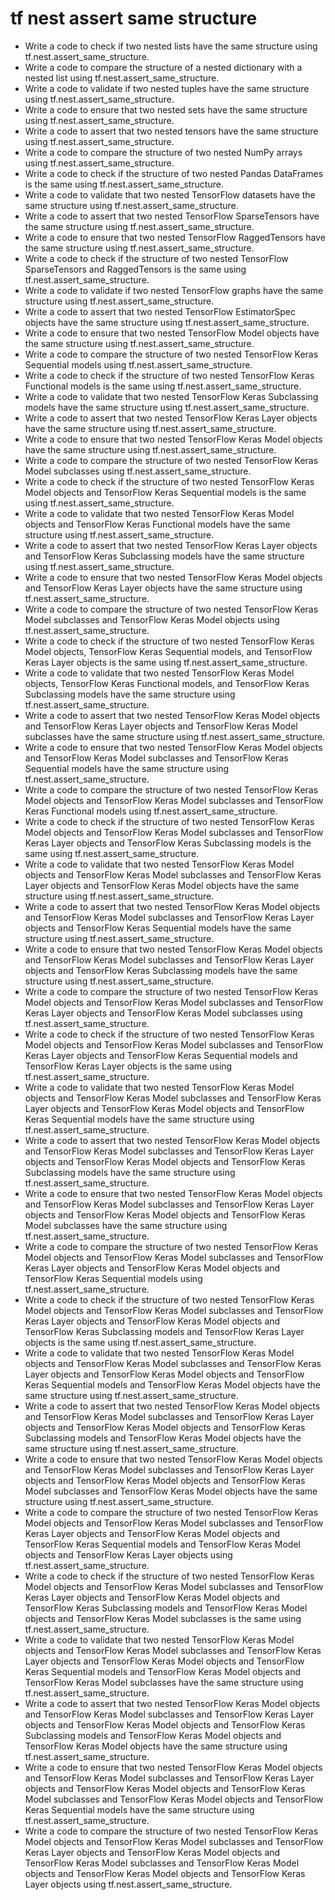 # tf nest assert same structure

- Write a code to check if two nested lists have the same structure using tf.nest.assert_same_structure.
- Write a code to compare the structure of a nested dictionary with a nested list using tf.nest.assert_same_structure.
- Write a code to validate if two nested tuples have the same structure using tf.nest.assert_same_structure.
- Write a code to ensure that two nested sets have the same structure using tf.nest.assert_same_structure.
- Write a code to assert that two nested tensors have the same structure using tf.nest.assert_same_structure.
- Write a code to compare the structure of two nested NumPy arrays using tf.nest.assert_same_structure.
- Write a code to check if the structure of two nested Pandas DataFrames is the same using tf.nest.assert_same_structure.
- Write a code to validate that two nested TensorFlow datasets have the same structure using tf.nest.assert_same_structure.
- Write a code to assert that two nested TensorFlow SparseTensors have the same structure using tf.nest.assert_same_structure.
- Write a code to ensure that two nested TensorFlow RaggedTensors have the same structure using tf.nest.assert_same_structure.
- Write a code to check if the structure of two nested TensorFlow SparseTensors and RaggedTensors is the same using tf.nest.assert_same_structure.
- Write a code to validate if two nested TensorFlow graphs have the same structure using tf.nest.assert_same_structure.
- Write a code to assert that two nested TensorFlow EstimatorSpec objects have the same structure using tf.nest.assert_same_structure.
- Write a code to ensure that two nested TensorFlow Model objects have the same structure using tf.nest.assert_same_structure.
- Write a code to compare the structure of two nested TensorFlow Keras Sequential models using tf.nest.assert_same_structure.
- Write a code to check if the structure of two nested TensorFlow Keras Functional models is the same using tf.nest.assert_same_structure.
- Write a code to validate that two nested TensorFlow Keras Subclassing models have the same structure using tf.nest.assert_same_structure.
- Write a code to assert that two nested TensorFlow Keras Layer objects have the same structure using tf.nest.assert_same_structure.
- Write a code to ensure that two nested TensorFlow Keras Model objects have the same structure using tf.nest.assert_same_structure.
- Write a code to compare the structure of two nested TensorFlow Keras Model subclasses using tf.nest.assert_same_structure.
- Write a code to check if the structure of two nested TensorFlow Keras Model objects and TensorFlow Keras Sequential models is the same using tf.nest.assert_same_structure.
- Write a code to validate that two nested TensorFlow Keras Model objects and TensorFlow Keras Functional models have the same structure using tf.nest.assert_same_structure.
- Write a code to assert that two nested TensorFlow Keras Layer objects and TensorFlow Keras Subclassing models have the same structure using tf.nest.assert_same_structure.
- Write a code to ensure that two nested TensorFlow Keras Model objects and TensorFlow Keras Layer objects have the same structure using tf.nest.assert_same_structure.
- Write a code to compare the structure of two nested TensorFlow Keras Model subclasses and TensorFlow Keras Model objects using tf.nest.assert_same_structure.
- Write a code to check if the structure of two nested TensorFlow Keras Model objects, TensorFlow Keras Sequential models, and TensorFlow Keras Layer objects is the same using tf.nest.assert_same_structure.
- Write a code to validate that two nested TensorFlow Keras Model objects, TensorFlow Keras Functional models, and TensorFlow Keras Subclassing models have the same structure using tf.nest.assert_same_structure.
- Write a code to assert that two nested TensorFlow Keras Model objects and TensorFlow Keras Layer objects and TensorFlow Keras Model subclasses have the same structure using tf.nest.assert_same_structure.
- Write a code to ensure that two nested TensorFlow Keras Model objects and TensorFlow Keras Model subclasses and TensorFlow Keras Sequential models have the same structure using tf.nest.assert_same_structure.
- Write a code to compare the structure of two nested TensorFlow Keras Model objects and TensorFlow Keras Model subclasses and TensorFlow Keras Functional models using tf.nest.assert_same_structure.
- Write a code to check if the structure of two nested TensorFlow Keras Model objects and TensorFlow Keras Model subclasses and TensorFlow Keras Layer objects and TensorFlow Keras Subclassing models is the same using tf.nest.assert_same_structure.
- Write a code to validate that two nested TensorFlow Keras Model objects and TensorFlow Keras Model subclasses and TensorFlow Keras Layer objects and TensorFlow Keras Model objects have the same structure using tf.nest.assert_same_structure.
- Write a code to assert that two nested TensorFlow Keras Model objects and TensorFlow Keras Model subclasses and TensorFlow Keras Layer objects and TensorFlow Keras Sequential models have the same structure using tf.nest.assert_same_structure.
- Write a code to ensure that two nested TensorFlow Keras Model objects and TensorFlow Keras Model subclasses and TensorFlow Keras Layer objects and TensorFlow Keras Subclassing models have the same structure using tf.nest.assert_same_structure.
- Write a code to compare the structure of two nested TensorFlow Keras Model objects and TensorFlow Keras Model subclasses and TensorFlow Keras Layer objects and TensorFlow Keras Model subclasses using tf.nest.assert_same_structure.
- Write a code to check if the structure of two nested TensorFlow Keras Model objects and TensorFlow Keras Model subclasses and TensorFlow Keras Layer objects and TensorFlow Keras Sequential models and TensorFlow Keras Layer objects is the same using tf.nest.assert_same_structure.
- Write a code to validate that two nested TensorFlow Keras Model objects and TensorFlow Keras Model subclasses and TensorFlow Keras Layer objects and TensorFlow Keras Model objects and TensorFlow Keras Sequential models have the same structure using tf.nest.assert_same_structure.
- Write a code to assert that two nested TensorFlow Keras Model objects and TensorFlow Keras Model subclasses and TensorFlow Keras Layer objects and TensorFlow Keras Model objects and TensorFlow Keras Subclassing models have the same structure using tf.nest.assert_same_structure.
- Write a code to ensure that two nested TensorFlow Keras Model objects and TensorFlow Keras Model subclasses and TensorFlow Keras Layer objects and TensorFlow Keras Model objects and TensorFlow Keras Model subclasses have the same structure using tf.nest.assert_same_structure.
- Write a code to compare the structure of two nested TensorFlow Keras Model objects and TensorFlow Keras Model subclasses and TensorFlow Keras Layer objects and TensorFlow Keras Model objects and TensorFlow Keras Sequential models using tf.nest.assert_same_structure.
- Write a code to check if the structure of two nested TensorFlow Keras Model objects and TensorFlow Keras Model subclasses and TensorFlow Keras Layer objects and TensorFlow Keras Model objects and TensorFlow Keras Subclassing models and TensorFlow Keras Layer objects is the same using tf.nest.assert_same_structure.
- Write a code to validate that two nested TensorFlow Keras Model objects and TensorFlow Keras Model subclasses and TensorFlow Keras Layer objects and TensorFlow Keras Model objects and TensorFlow Keras Sequential models and TensorFlow Keras Model objects have the same structure using tf.nest.assert_same_structure.
- Write a code to assert that two nested TensorFlow Keras Model objects and TensorFlow Keras Model subclasses and TensorFlow Keras Layer objects and TensorFlow Keras Model objects and TensorFlow Keras Subclassing models and TensorFlow Keras Model objects have the same structure using tf.nest.assert_same_structure.
- Write a code to ensure that two nested TensorFlow Keras Model objects and TensorFlow Keras Model subclasses and TensorFlow Keras Layer objects and TensorFlow Keras Model objects and TensorFlow Keras Model subclasses and TensorFlow Keras Model objects have the same structure using tf.nest.assert_same_structure.
- Write a code to compare the structure of two nested TensorFlow Keras Model objects and TensorFlow Keras Model subclasses and TensorFlow Keras Layer objects and TensorFlow Keras Model objects and TensorFlow Keras Sequential models and TensorFlow Keras Model objects and TensorFlow Keras Layer objects using tf.nest.assert_same_structure.
- Write a code to check if the structure of two nested TensorFlow Keras Model objects and TensorFlow Keras Model subclasses and TensorFlow Keras Layer objects and TensorFlow Keras Model objects and TensorFlow Keras Subclassing models and TensorFlow Keras Model objects and TensorFlow Keras Model subclasses is the same using tf.nest.assert_same_structure.
- Write a code to validate that two nested TensorFlow Keras Model objects and TensorFlow Keras Model subclasses and TensorFlow Keras Layer objects and TensorFlow Keras Model objects and TensorFlow Keras Sequential models and TensorFlow Keras Model objects and TensorFlow Keras Model subclasses have the same structure using tf.nest.assert_same_structure.
- Write a code to assert that two nested TensorFlow Keras Model objects and TensorFlow Keras Model subclasses and TensorFlow Keras Layer objects and TensorFlow Keras Model objects and TensorFlow Keras Subclassing models and TensorFlow Keras Model objects and TensorFlow Keras Model objects have the same structure using tf.nest.assert_same_structure.
- Write a code to ensure that two nested TensorFlow Keras Model objects and TensorFlow Keras Model subclasses and TensorFlow Keras Layer objects and TensorFlow Keras Model objects and TensorFlow Keras Model subclasses and TensorFlow Keras Model objects and TensorFlow Keras Sequential models have the same structure using tf.nest.assert_same_structure.
- Write a code to compare the structure of two nested TensorFlow Keras Model objects and TensorFlow Keras Model subclasses and TensorFlow Keras Layer objects and TensorFlow Keras Model objects and TensorFlow Keras Model subclasses and TensorFlow Keras Model objects and TensorFlow Keras Model objects and TensorFlow Keras Layer objects using tf.nest.assert_same_structure.